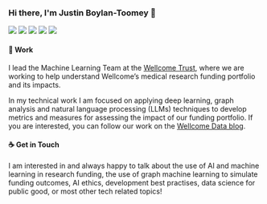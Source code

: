 ### Hi there, I'm Justin Boylan-Toomey 👋
[![](https://img.shields.io/badge/Website-purple?style=flat-square)](https://jboylantoomey.com)
[![](https://img.shields.io/badge/Twitter-1DA1F2?style=flat-square&logo=twitter&logoColor=white)](https://twitter.com/jit_compile)
[![](https://img.shields.io/badge/Medium-f5f5f5?style=flat-square&logo=medium&logoColor=12100E)](https://medium.com/@justinboylantoomey)
[![](https://img.shields.io/badge/LinkedIn-0077B5?style=flat-square&logo=linkedin&logoColor=white)](https://www.linkedin.com/in/jboylantoomey/)
[![](https://img.shields.io/badge/Kaggle-20BEFF?style=flat-square&logo=kaggle&logoColor=white)](https://www.kaggle.com/justinbt)  

#### 🏢 Work
I lead the Machine Learning Team at the [Wellcome Trust](https://wellcome.org), where we are working to help understand Wellcome’s medical research funding portfolio and its impacts.

In my technical work I am focused on applying deep learning, graph analysis and natural language processing (LLMs) techniques to develop metrics and measures for assessing the impact of our funding portfolio. If you are interested, you can follow our work on the [Wellcome Data blog](https://medium.com/wellcome-data).

#### ☕ Get in Touch
I am interested in and always happy to talk about the use of AI and machine learning in research funding, the use of graph machine learning to simulate funding outcomes, AI ethics, development best practises, data science for public good, or most other tech related topics!
